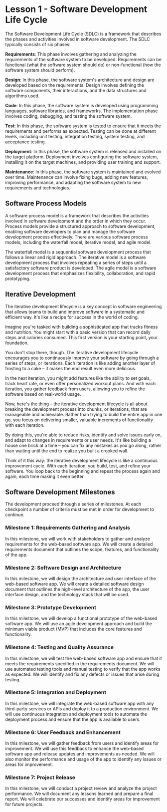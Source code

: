 # Lesson 1 - Software Development Life Cycle

The Software Development Life Cycle (SDLC) is a framework that describes the phases and activities
involved in software development. The SDLC typically consists of six phases:

**Requirements**: This phase involves gathering and analyzing the
requirements of the software system to be developed. Requirements can be functional (what the
software system should do) or non-functional (how the software system should perform).

**Design**: In this phase, the software system's architecture and design are developed based on the
requirements. Design involves defining the software components, their interactions, and the
data structures and algorithms used.

**Code**: In this phase, the software system is developed using programming languages,
software libraries, and frameworks. The implementation phase involves coding, debugging, and
testing the software system.

**Test**: In this phase, the software system is tested to ensure that it meets the requirements
and performs as expected. Testing can be done at different levels, including unit testing,
integration testing, system testing, and acceptance testing.

**Deployment**: In this phase, the software system is released and installed on the target platform.
Deployment involves configuring the software system, installing it on the target machines, and
providing user training and support.

**Maintenance**: In this phase, the software system is maintained and evolved over time. Maintenance
can involve fixing bugs, adding new features, improving performance, and adapting the software
system to new requirements and technologies.


## Software Process Models

A software process model is a framework that describes the activities involved in software
development and the order in which they occur. Process models provide a structured approach to
software development, enabling software developers to plan and manage the software development
process effectively. There are various software process models, including the waterfall model,
iterative model, and agile model.

The waterfall model is a sequential software development process that follows a linear and rigid
approach. The iterative model is a software development process that involves repeating a series of
steps until a satisfactory software product is developed. The agile model is a software development
process that emphasizes flexibility, collaboration, and rapid prototyping.


## Iterative Development

The iterative development lifecycle is a key concept in software engineering that allows teams to build and improve software in a systematic and efficient way. It's like a recipe for success in the world of coding.

Imagine you're tasked with building a sophisticated app that tracks fitness and nutrition. You might start with a basic version that can record daily steps and calories consumed. This first version is your starting point, your foundation.

You don't stop there, though. The iterative development lifecycle encourages you to continuously improve your software by going through a series of steps, or iterations. Each iteration is like adding another layer of frosting to a cake – it makes the end result even more delicious.

In the next iteration, you might add features like the ability to set goals, track heart rate, or even offer personalized workout plans. And with each iteration, you gather feedback from users, allowing you to refine the software based on real-world usage.

Now, here's the thing – the iterative development lifecycle is all about breaking the development process into chunks, or iterations, that are manageable and achievable. Rather than trying to build the entire app in one go, you focus on delivering smaller, valuable increments of functionality with each iteration.

By doing this, you're able to reduce risks, identify and solve issues early on, and adapt to changes in requirements or user needs. It's like building a house one brick at a time – you can fix any mistakes as you go along, rather than waiting until the end to realize you built a crooked wall.

Think of it this way: the iterative development lifecycle is like a continuous improvement cycle. With each iteration, you build, test, and refine your software. You loop back to the beginning and repeat the process again and again, each time making it even better.


## Software Development Milestones

The development proceed through a series of milestones.  At each checkpoint a number of criteria
must be met in order for development to continue.


### Milestone 1: Requirements Gathering and Analysis

In this milestone, we will work with stakeholders to gather and analyze requirements for the
web-based software app. We will create a detailed requirements document that outlines the scope,
features, and functionality of the app.


### Milestone 2: Software Design and Architecture

In this milestone, we will design the architecture and user interface of the web-based software app.
We will create a detailed software design document that outlines the high-level architecture of the
app, the user interface design, and the technology stack that will be used.


### Milestone 3: Prototype Development

In this milestone, we will develop a functional prototype of the web-based software app. We will use
an agile development approach and build the minimum viable product (MVP) that includes the core
features and functionality.


### Milestone 4: Testing and Quality Assurance

In this milestone, we will test the web-based software app and ensure that it meets the requirements
specified in the requirements document. We will use automated testing tools and manual testing to
verify that the app works as expected. We will identify and fix any defects or issues that arise
during testing.


### Milestone 5: Integration and Deployment

In this milestone, we will integrate the web-based software app with any third-party services or
APIs and deploy it to a production environment. We will use continuous integration and deployment
tools to automate the deployment process and ensure that the app is available to users.


### Milestone 6: User Feedback and Enhancement

In this milestone, we will gather feedback from users and identify areas for improvement. We will
use this feedback to enhance the web-based software app and release updates and improvements as
needed. We will also monitor the performance and usage of the app to identify any issues or areas
for improvement.


### Milestone 7: Project Release

In this milestone, we will conduct a project review and analyze the project performance. We will
document any lessons learned and prepare a final report. We will celebrate our successes and
identify areas for improvement for future projects.

